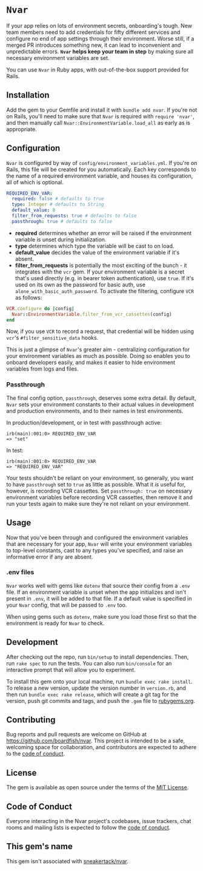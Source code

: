 # `Nvar`

If your app relies on lots of environment secrets, onboarding's tough. New team members need to add credentials for fifty different services and configure no end of app settings through their environment. Worse still, if a merged PR introduces something new, it can lead to inconvenient and unpredictable errors. **`Nvar` helps keep your team in step** by making sure all necessary environment variables are set.

You can use `Nvar` in Ruby apps, with out-of-the-box support provided for Rails.
## Installation

Add the gem to your Gemfile and install it with `bundle add nvar`. If you're not on Rails, you'll need to make sure that `Nvar` is required with `require 'nvar'`, and then manually call `Nvar::EnvironmentVariable.load_all` as early as is appropriate.
## Configuration

`Nvar` is configured by way of `config/environment_variables.yml`. If you're on Rails, this file will be created for you automatically. Each key corresponds to the name of a required environment variable, and houses its configuration, all of which is optional.

```yml
REQUIRED_ENV_VAR:
  required: false # defaults to true
  type: Integer # defaults to String
  default_value: 8
  filter_from_requests: true # defaults to false
  passthrough: true # defaults to false
```

- **required** determines whether an error will be raised if the environment variable is unset during initialization.
- **type** determines which type the variable will be cast to on load.
- **default_value** decides the value of the environment variable if it's absent.
- **filter_from_requests** is potentially the most exciting of the bunch - it integrates with the `vcr` gem. If your environment variable is a secret that's used directly (e.g. in bearer token authentication), use `true`. If it's used on its own as the password for basic auth, use `alone_with_basic_auth_password`. To activate the filtering, configure `VCR` as follows:

```ruby
VCR.configure do |config|
  Nvar::EnvironmentVariable.filter_from_vcr_cassettes(config)
end
```

Now, if you use `VCR` to record a request, that credential will be hidden using `vcr`'s `#filter_sensitive_data` hooks.

This is just a glimpse of `Nvar`'s greater aim - centralizing configuration for your environment variables as much as possible. Doing so enables you to onboard developers easily, and makes it easier to hide environment variables from logs and files.

### Passthrough

The final config option, `passthrough`, deserves some extra detail. By default, `Nvar` sets your environment constants to their actual values in development and production environments, and to their names in test environments.

In production/development, or in test with passthrough active:

```
irb(main):001:0> REQUIRED_ENV_VAR
=> "set"
```

In test:

```
irb(main):001:0> REQUIRED_ENV_VAR
=> "REQUIRED_ENV_VAR"
```

Your tests shouldn't be reliant on your environment, so generally, you want to have `passthrough` set to `true` as little as possible. What it *is* useful for, however, is recording VCR cassettes. Set `passthrough: true` on necessary environment variables before recording VCR cassettes, then remove it and run your tests again to make sure they're not reliant on your environment.


## Usage

Now that you've been through and configured the environment variables that are necessary for your app, `Nvar` will write your environment variables to top-level constants, cast to any types you've specified, and raise an informative error if any are absent.
### .env files

`Nvar` works well with gems like `dotenv` that source their config from a `.env` file. If an environment variable is unset when the app initializes and isn't present in `.env`, it will be added to that file. If a default value is specified in your `Nvar` config, that will be passed to `.env` too.

When using gems such as `dotenv`, make sure you load those first so that the environment is ready for `Nvar` to check.

## Development

After checking out the repo, run `bin/setup` to install dependencies. Then, run `rake spec` to run the tests. You can also run `bin/console` for an interactive prompt that will allow you to experiment.

To install this gem onto your local machine, run `bundle exec rake install`. To release a new version, update the version number in `version.rb`, and then run `bundle exec rake release`, which will create a git tag for the version, push git commits and tags, and push the `.gem` file to [rubygems.org](https://rubygems.org).

## Contributing

Bug reports and pull requests are welcome on GitHub at https://github.com/boardfish/nvar. This project is intended to be a safe, welcoming space for collaboration, and contributors are expected to adhere to the [code of conduct](https://github.com/boardfish/nvar/blob/master/CODE_OF_CONDUCT.md).


## License

The gem is available as open source under the terms of the [MIT License](https://opensource.org/licenses/MIT).

## Code of Conduct

Everyone interacting in the Nvar project's codebases, issue trackers, chat rooms and mailing lists is expected to follow the [code of conduct](https://github.com/boardfish/nvar/blob/master/CODE_OF_CONDUCT.md).

## This gem's name

This gem isn't associated with [sneakertack/nvar](https://github.com/sneakertack/nvar).
